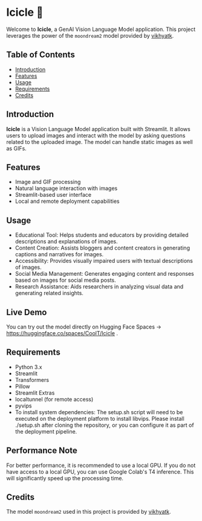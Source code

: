 # Icicle 🧊

Welcome to **Icicle**, a GenAI Vision Language Model application. This project leverages the power of the `moondream2` model provided by [vikhyatk](https://huggingface.co/vikhyatk/moondream2). 

## Table of Contents
- [Introduction](#introduction)
- [Features](#features)
- [Usage](#usage)
- [Requirements](#requirements)
- [Credits](#credits)

## Introduction

**Icicle** is a Vision Language Model application built with Streamlit. It allows users to upload images and interact with the model by asking questions related to the uploaded image. The model can handle static images as well as GIFs.

## Features

- Image and GIF processing
- Natural language interaction with images
- Streamlit-based user interface
- Local and remote deployment capabilities

## Usage

- Educational Tool: Helps students and educators by providing detailed descriptions and explanations of images.
- Content Creation: Assists bloggers and content creators in generating captions and narratives for images.
- Accessibility: Provides visually impaired users with textual descriptions of images.
- Social Media Management: Generates engaging content and responses based on images for social media posts.
- Research Assistance: Aids researchers in analyzing visual data and generating related insights.

## Live Demo

You can try out the model directly on Hugging Face Spaces -> https://huggingface.co/spaces/CoolT/Icicle .

## Requirements
- Python 3.x
- Streamlit
- Transformers
- Pillow
- Streamlit Extras
- localtunnel (for remote access)
- pyvips
- To install system dependencies: The setup.sh script will need to be executed on the deployment platform to install libvips. Please install ./setup.sh after cloning the repository, or you can configure it as part of the deployment pipeline.


## Performance Note
For better performance, it is recommended to use a local GPU. If you do not have access to a local GPU, you can use Google Colab's T4 inference. This will significantly speed up the processing time.

## Credits
The model `moondream2` used in this project is provided by [vikhyatk](https://huggingface.co/vikhyatk/moondream2).

